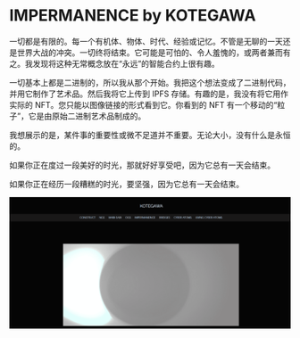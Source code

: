 # IMPERMANENCE by KOTEGAWA

一切都是有限的。每一个有机体、物体、时代、经验或记忆。不管是无聊的一天还是世界大战的冲突。一切终将结束。它可能是可怕的、令人羞愧的，或两者兼而有之。我发现将这种无常概念放在“永远”的智能合约上很有趣。

一切基本上都是二进制的，所以我从那个开始。我把这个想法变成了二进制代码，并用它制作了艺术品。然后我将它上传到 IPFS 存储。有趣的是，我没有将它用作实际的 NFT。您只能以图像链接的形式看到它。你看到的 NFT 有一个移动的“粒子”，它是由原始二进制艺术品制成的。

我想展示的是，某件事的重要性或微不足道并不重要。无论大小，没有什么是永恒的。 

如果你正在度过一段美好的时光，那就好好享受吧，因为它总有一天会结束。

如果你正在经历一段糟糕的时光，要坚强，因为它总有一天会结束。

![nft](01.png)



